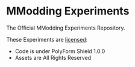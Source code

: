 # MModding Experiments

The Official MModding Experiments Repository.

These Experiments are [licensed](LICENSE.md):
- Code is under PolyForm Shield 1.0.0
- Assets are All Rights Reserved
